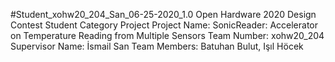 #Student_xohw20_204_San_06-25-2020_1.0
Open Hardware 2020 Design Contest Student Category Project 
Project Name: SonicReader: Accelerator on Temperature Reading from Multiple Sensors
Team Number: xohw20_204 
Supervisor Name: İsmail San
Team Members: Batuhan Bulut, Işıl Höcek
